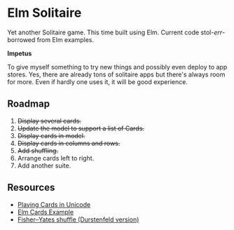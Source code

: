 # Elm Solitaire


Yet another Solitaire game. This time built using Elm. Current code stol-*err*-borrowed from Elm examples.

**Impetus**

To give myself something to try new things and possibly even deploy to app stores. Yes, there are already tons of solitaire apps but there's always room for more. Even if hardly one uses it, it will be good experience.



## Roadmap

1. ~~Display several cards.~~
2. ~~Update the model to support a list of Cards.~~
3. ~~Display cards in model.~~
4. ~~Display cards in columns and rows.~~
5. ~~Add shuffling.~~
6. Arrange cards left to right.
7. Add another suite.



## Resources


- [Playing Cards in Unicode](https://en.wikipedia.org/wiki/Playing_cards_in_Unicode)
- [Elm Cards Example](https://elm-lang.org/examples/cards)
- [Fisher–Yates shuffle (Durstenfeld version)](https://en.wikipedia.org/wiki/Fisher%E2%80%93Yates_shuffle#The_modern_algorithm)